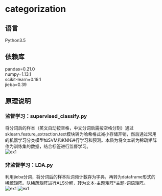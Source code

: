 ﻿# categorization

## 语言
Python3.5<br>
## 依赖库
pandas=0.21.0<br>
numpy=1.13.1<br>
scikit-learn=0.19.1<br>
jieba=0.39<br>
## 原理说明
### 监督学习：supervised_classify.py
将分词后的样本（英文自动按空格，中文分词后需按空格分割）通过sklearn.feature_extraction.text模块转为哈希格式减小存储开销，然后通过常用的机器学习分类模型如SVM和KNN进行学习和预测。本质为将文本转为稀疏矩阵作为训练集的数据，结合标签进行监督学习。<br>
![ex1](https://github.com/renjunxiang/machine-learning/blob/master/NLP/文本分类.png)
### 非监督学习：LDA.py
利用jieba分词，将分词后的样本队词频计数存为字典，再转为dataframe形式的稀疏矩阵。队稀疏矩阵进行ALS分解，转为文本-主题矩阵*主题-词语矩阵。<br>
![ex1](https://github.com/renjunxiang/machine-learning/blob/master/NLP/picture/文本主题分类数据.png)
![ex1](https://github.com/renjunxiang/machine-learning/blob/master/NLP/picture/文本主题分类.png)

